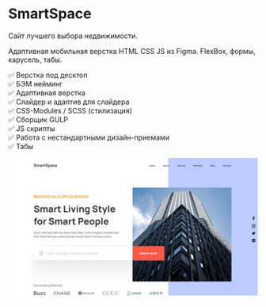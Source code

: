 # SmartSpace
Сайт лучшего выбора недвижимости.

Адаптивная  мобильная верстка HTML CSS JS из Figma. FlexBox, формы, карусель, табы.  

✅ Верстка под десктоп  
✅ БЭМ нейминг  
✅ Адаптивная верстка  
✅ Слайдер и адаптив для слайдера  
✅ CSS-Modules / SCSS (стилизация)  
✅ Сборщик GULP  
✅ JS скрипты  
✅ Работа с нестандартными дизайн-приемами  
✅ Табы

 
[![SmartSpace](https://github.com/8807010/SmartSpace/blob/master/preview.jpg)](https://8807010.github.io/SmartSpace/)
